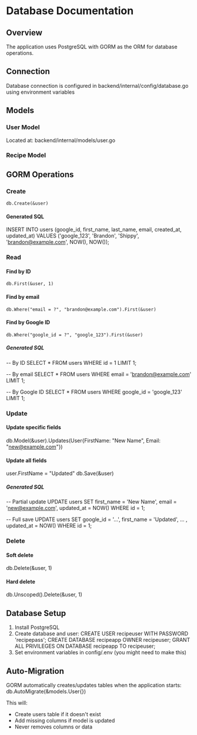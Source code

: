 # Database Documentation

## Overview

The application uses PostgreSQL with GORM as the ORM for database operations.

## Connection

Database connection is configured in backend/internal/config/database.go using environment variables

## Models

### User Model

Located at: backend/internal/models/user.go

### Recipe Model

## GORM Operations

### Create

`db.Create(&user)`

#### Generated SQL

INSERT INTO users (google_id, first_name, last_name, email, created_at, updated_at)
VALUES ('google_123', 'Brandon', 'Shippy', 'brandon@example.com', NOW(), NOW());

### Read

#### Find by ID

`db.First(&user, 1)`

#### Find by email

`db.Where("email = ?", "brandon@example.com").First(&user)`

#### Find by Google ID

`db.Where("google_id = ?", "google_123").First(&user)`

##### Generated SQL

-- By ID
SELECT \* FROM users WHERE id = 1 LIMIT 1;

-- By email
SELECT \* FROM users WHERE email = 'brandon@example.com' LIMIT 1;

-- By Google ID
SELECT \* FROM users WHERE google_id = 'google_123' LIMIT 1;

### Update

#### Update specific fields

db.Model(&user).Updates(User{FirstName: "New Name", Email: "new@example.com"})

#### Update all fields

user.FirstName = "Updated"
db.Save(&user)

##### Generated SQL

-- Partial update
UPDATE users SET first_name = 'New Name', email = 'new@example.com', updated_at = NOW()
WHERE id = 1;

-- Full save
UPDATE users SET google_id = '...', first_name = 'Updated', ... , updated_at = NOW()
WHERE id = 1;

### Delete

#### Soft delete

db.Delete(&user, 1)

#### Hard delete

db.Unscoped().Delete(&user, 1)

## Database Setup

1. Install PostgreSQL
2. Create database and user:
   CREATE USER recipeuser WITH PASSWORD 'recipepass';
   CREATE DATABASE recipeapp OWNER recipeuser;
   GRANT ALL PRIVILEGES ON DATABASE recipeapp TO recipeuser;
3. Set environment variables in config/.env (you might need to make this)

## Auto-Migration

GORM automatically creates/updates tables when the application starts:
db.AutoMigrate(&models.User{})

This will:

- Create users table if it doesn't exist
- Add missing columns if model is updated
- Never removes columns or data
